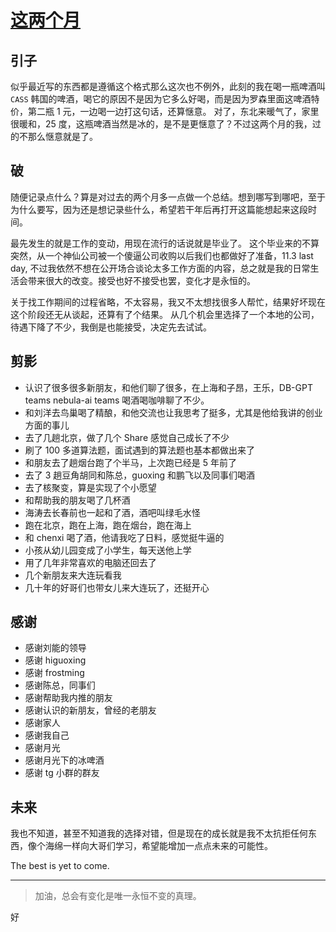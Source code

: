 # [这两个月](https://github.com/yihong0618/gitblog/issues/299)

## 引子

似乎最近写的东西都是遵循这个格式那么这次也不例外，此刻的我在喝一瓶啤酒叫 `CASS` 韩国的啤酒，喝它的原因不是因为它多么好喝，而是因为罗森里面这啤酒特价，第二瓶 1 元，一边喝一边打这句话，还算惬意。
对了，东北来暖气了，家里很暖和，25 度，这瓶啤酒当然是冰的，是不是更惬意了？不过这两个月的我，过的不那么惬意就是了。

## 破

随便记录点什么？算是对过去的两个月多一点做一个总结。想到哪写到哪吧，至于为什么要写，因为还是想记录些什么，希望若干年后再打开这篇能想起来这段时间。

最先发生的就是工作的变动，用现在流行的话说就是毕业了。
这个毕业来的不算突然，从一个神仙公司被一个傻逼公司收购以后我们也都做好了准备，11.3 last day, 不过我依然不想在公开场合谈论太多工作方面的内容，总之就是我的日常生活会带来很大的改变。接受也好不接受也罢，变化才是永恒的。

关于找工作期间的过程省略，不太容易，我又不太想找很多人帮忙，结果好坏现在这个阶段还无从谈起，还算有了个结果。
从几个机会里选择了一个本地的公司，待遇下降了不少，我倒是也能接受，决定先去试试。

## 剪影

- 认识了很多很多新朋友，和他们聊了很多，在上海和子昂，王乐，DB-GPT teams nebula-ai teams 喝酒喝咖啡聊了不少。
- 和刘洋去鸟巢喝了精酿，和他交流也让我思考了挺多，尤其是他给我讲的创业方面的事儿
- 去了几趟北京，做了几个 Share 感觉自己成长了不少
- 刷了 100 多道算法题，面试遇到的算法题也基本都做出来了
- 和朋友去了趟烟台跑了个半马，上次跑已经是 5 年前了
- 去了 3 趟豆角胡同和陈总，guoxing 和鹏飞以及同事们喝酒
- 去了核聚变，算是实现了个小愿望
- 和帮助我的朋友喝了几杯酒
- 海涛去长春前也一起和了酒，酒吧叫绿毛水怪
- 跑在北京，跑在上海，跑在烟台，跑在海上
- 和 chenxi 喝了酒，他请我吃了日料，感觉挺牛逼的
- 小孩从幼儿园变成了小学生，每天送他上学
- 用了几年非常喜欢的电脑还回去了
- 几个新朋友来大连玩看我
- 几十年的好哥们也带女儿来大连玩了，还挺开心

## 感谢

- 感谢刘能的领导
- 感谢 higuoxing
- 感谢 frostming
- 感谢陈总，同事们
- 感谢帮助我内推的朋友
- 感谢认识的新朋友，曾经的老朋友
- 感谢家人
- 感谢我自己
- 感谢月光
- 感谢月光下的冰啤酒
- 感谢 tg 小群的群友

## 未来

我也不知道，甚至不知道我的选择对错，但是现在的成长就是我不太抗拒任何东西，像个海绵一样向大哥们学习，希望能增加一点点未来的可能性。

The best is yet to come.


---

> 加油，总会有变化是唯一永恒不变的真理。

好